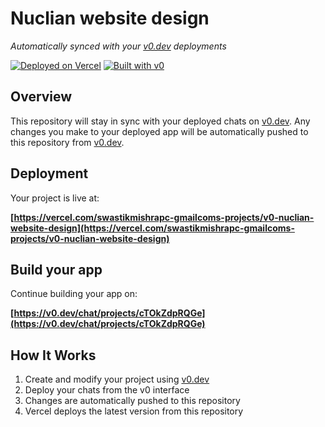 # Nuclian website design

*Automatically synced with your [v0.dev](https://v0.dev) deployments*

[![Deployed on Vercel](https://img.shields.io/badge/Deployed%20on-Vercel-black?style=for-the-badge&logo=vercel)](https://vercel.com/swastikmishrapc-gmailcoms-projects/v0-nuclian-website-design)
[![Built with v0](https://img.shields.io/badge/Built%20with-v0.dev-black?style=for-the-badge)](https://v0.dev/chat/projects/cTOkZdpRQGe)

## Overview

This repository will stay in sync with your deployed chats on [v0.dev](https://v0.dev).
Any changes you make to your deployed app will be automatically pushed to this repository from [v0.dev](https://v0.dev).

## Deployment

Your project is live at:

**[https://vercel.com/swastikmishrapc-gmailcoms-projects/v0-nuclian-website-design](https://vercel.com/swastikmishrapc-gmailcoms-projects/v0-nuclian-website-design)**

## Build your app

Continue building your app on:

**[https://v0.dev/chat/projects/cTOkZdpRQGe](https://v0.dev/chat/projects/cTOkZdpRQGe)**

## How It Works

1. Create and modify your project using [v0.dev](https://v0.dev)
2. Deploy your chats from the v0 interface
3. Changes are automatically pushed to this repository
4. Vercel deploys the latest version from this repository
